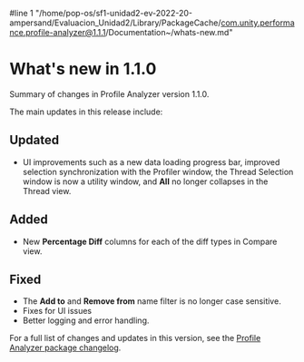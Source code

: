 #line 1 "/home/pop-os/sf1-unidad2-ev-2022-20-ampersand/Evaluacion_Unidad2/Library/PackageCache/com.unity.performance.profile-analyzer@1.1.1/Documentation~/whats-new.md"
# What's new in 1.1.0

Summary of changes in Profile Analyzer version 1.1.0.

The main updates in this release include:

## Updated

* UI improvements such as a new data loading progress bar, improved selection synchronization with the Profiler window, the Thread Selection window is now a utility window, and **All** no longer collapses in the Thread view.

## Added

* New **Percentage Diff** columns for each of the diff types in Compare view.

## Fixed

* The **Add to** and **Remove from** name filter is no longer case sensitive.
* Fixes for UI issues
* Better logging and error handling.

For a full list of changes and updates in this version, see the [Profile Analyzer package changelog](https://docs.unity3d.com/Packages/com.unity.performance.profile-analyzer@latest/index.html?subfolder=/changelog/CHANGELOG.html).
